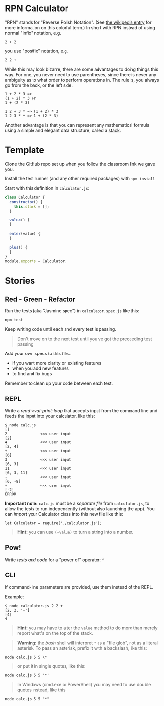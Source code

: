 # RPN Calculator

"RPN" stands for "Reverse Polish Notation". (See [the wikipedia entry](http://en.wikipedia.org/wiki/Reverse_Polish_notation) for more information on this colorful term.) In short with RPN instead of using normal "infix" notation, e.g.

    2 + 2
    
you use "postfix" notation, e.g.

    2 2 +

While this may look bizarre, there are some advantages to doing things this way. For one, you never need to use parentheses, since there is never any ambiguity as to what order to perform operations in. The rule is, you always go from the back, or the left side.

    1 + 2 * 3 =>
    (1 + 2) * 3 or
    1 + (2 * 3)

    1 2 + 3 * => (1 + 2) * 3
    1 2 3 * + => 1 + (2 * 3)

Another advantage is that you can represent any mathematical formula using a simple and elegant data structure, called a [stack](http://en.wikipedia.org/wiki/Stack_(data_structure)).

# Template

Clone the GitHub repo set up when you follow the classroom link we gave you.

Install the test runner (and any other required packages) with `npm install`

Start with this definition in `calculator.js`:

```js
class Calculator {
  constructor() {
    this.stack = [];
  }

  value() {
  }
		
  enter(value) {
  }

  plus() {
  }
}
module.exports = Calculator;
```

# Stories

<!--BOX-->

## Red - Green - Refactor

Run the tests (aka "Jasmine spec") in `calculator.spec.js` like this:

    npm test

Keep writing code until each and every test is passing. 

>Don't move on to the next test until you've got the preceeding test passing

Add your own specs to this file...

  * if you want more clarity on existing features
  * when you add new features
  * to find and fix bugs

Remember to clean up your code between each test.

<!--/BOX-->

<!--BOX-->

## REPL

Write a *read-eval-print-loop* that accepts input from the command line and feeds the input into your calculator, like this:

```
$ node calc.js
[]
2               <<< user input
[2]
4               <<< user input
[2, 4]
+               <<< user input
[6]
3               <<< user input
[6, 3]
11              <<< user input
[6, 3, 11]
-               <<< user input
[6, -8]
+               <<< user input
[-2]
ERROR
```

**Important note:** `calc.js` must be a *separate file* from `calculator.js`, to allow the tests to run independently (without also launching the app). You can *import* your Calculator class into this new file like this:

    let Calculator = require('./calculator.js');

> **Hint:** you can use `(+value)` to turn a string into a number.

<!--/BOX-->


<!--BOX-->

## Pow!

Write *tests and code* for a "power of" operator: `^`

<!--/BOX-->

<!--BOX-->

## CLI

If command-line parameters are provided, use them instead of the REPL.

Example:

```
$ node calculator.js 2 2 +
[2, 2, '+']
[4]
4
```

> **Hint:** you may have to alter the `value` method to do more than merely report what's on the top of the stack. 

> **Warning:** the *bash* shell will interpret `*` as a "file glob", not as a literal asterisk. To pass an asterisk, prefix it with a backslash, like this:

    node calc.js 5 5 \* 
    
> or put it in single quotes, like this:

    node calc.js 5 5 '*' 
  
> In Windows (cmd.exe or PowerShell) you may need to use double quotes instead, like this:

    node calc.js 5 5 "*"

<!--/BOX-->
